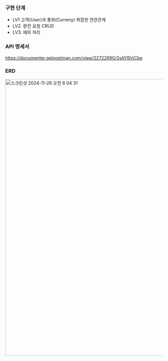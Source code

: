 
### 구현 단계
- LV1 고객(User)과 통화(Curreny) 복잡한 연관관계
- LV2. 환전 요청 CRUD
- LV3. 예외 처리

### API 명세서

https://documenter.getpostman.com/view/22722690/2sAYBVjCbe

### ERD

<img width="883" alt="스크린샷 2024-11-28 오전 8 04 31" src="https://github.com/user-attachments/assets/3329ea21-507d-4a63-8bda-5bae0c6d20ca">
